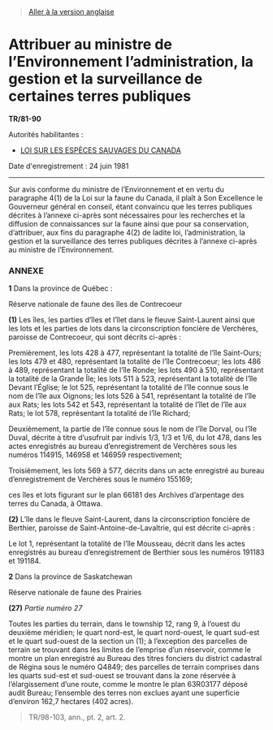 > [Aller à la version anglaise](/en/Regulations/Statutory%20Instruments/81/90.md)

# Attribuer au ministre de l’Environnement l’administration, la gestion et la surveillance de certaines terres publiques

**TR/81-90**

Autorités habilitantes : 
- [LOI SUR LES ESPÈCES SAUVAGES DU CANADA](/fr/Lois/Lois%20révisées%20du%20Canada/W/W-9.md)

Date d'enregistrement : 24 juin 1981

----------

Sur avis conforme du ministre de l’Environnement et en vertu du paragraphe 4(1) de la Loi sur la faune du Canada, il plaît à Son Excellence le Gouverneur général en conseil, étant convaincu que les terres publiques décrites à l’annexe ci-après sont nécessaires pour les recherches et la diffusion de connaissances sur la faune ainsi que pour sa conservation, d’attribuer, aux fins du paragraphe 4(2) de ladite loi, l’administration, la gestion et la surveillance des terres publiques décrites à l’annexe ci-après au ministre de l’Environnement.




### **ANNEXE** 
**1** Dans la province de Québec :

Réserve nationale de faune des îles de Contrecoeur

**(1)** Les îles, les parties d’îles et l’îlet dans le fleuve Saint-Laurent ainsi que les lots et les parties de lots dans la circonscription foncière de Verchères, paroisse de Contrecoeur, qui sont décrits ci-après :

Premièrement, les lots 428 à 477, représentant la totalité de l’île Saint-Ours; les lots 479 et 480, représentant la totalité de l’île Contrecoeur; les lots 486 à 489, représentant la totalité de l’île Ronde; les lots 490 à 510, représentant la totalité de la Grande Île; les lots 511 à 523, représentant la totalité de l’île Devant l’Église; le lot 525, représentant la totalité de l’île connue sous le nom de l’île aux Oignons; les lots 526 à 541, représentant la totalité de l’île aux Rats; les lots 542 et 543, représentant la totalité de l’îlet de l’île aux Rats; le lot 578, représentant la totalité de l’île Richard;



Deuxièmement, la partie de l’île connue sous le nom de l’île Dorval, ou l’île Duval, décrite à titre d’usufruit par indivis 1/3, 1/3 et 1/6, du lot 478, dans les actes enregistrés au bureau d’enregistrement de Verchères sous les numéros 114915, 146958 et 146959 respectivement;



Troisièmement, les lots 569 à 577, décrits dans un acte enregistré au bureau d’enregistrement de Verchères sous le numéro 155169;



ces îles et lots figurant sur le plan 66181 des Archives d’arpentage des terres du Canada, à Ottawa.





**(2)** L’île dans le fleuve Saint-Laurent, dans la circonscription foncière de Berthier, paroisse de Saint-Antoine-de-Lavaltrie, qui est décrite ci-après :

Le lot 1, représentant la totalité de l’île Mousseau, décrit dans les actes enregistrés au bureau d’enregistrement de Berthier sous les numéros 191183 et 191184.








**2** Dans la province de Saskatchewan

Réserve nationale de faune des Prairies

**(27)** *Partie numéro 27*

Toutes les parties du terrain, dans le township 12, rang 9, à l’ouest du deuxième méridien; le quart nord-est, le quart nord-ouest, le quart sud-est et le quart sud-ouest de la section un (1); à l’exception des parcelles de terrain se trouvant dans les limites de l’emprise d’un réservoir, comme le montre un plan enregistré au Bureau des titres fonciers du district cadastral de Régina sous le numéro Q4849; des parcelles de terrain comprises dans les quarts sud-est et sud-ouest se trouvant dans la zone réservée à l’élargissement d’une route, comme le montre le plan 63R03177 déposé audit Bureau; l’ensemble des terres non exclues ayant une superficie d’environ 162,7 hectares (402 acres).








> TR/98-103, ann., pt. 2, art. 2.


